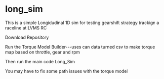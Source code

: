 # long_sim

This is a simple Longidudinal 1D sim for testing gearshift strategy trackign a raceline at LVMS RC

Download Repository 

Run the Torque Model Builder---uses can data turned csv to make torque map based on throttle, gear and rpm

Then run the main code Long_Sim

You may have to fix some path issues with the torque model

